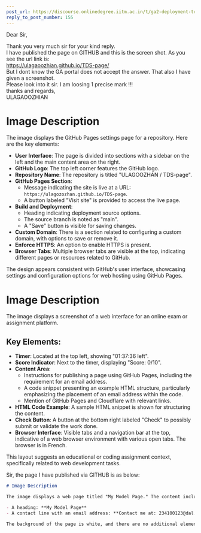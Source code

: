 ```yaml
---
post_url: https://discourse.onlinedegree.iitm.ac.in/t/ga2-deployment-tools-discussion-thread-tds-jan-2025/161120/162
reply_to_post_number: 155
---
```

Dear Sir,

Thank you very much sir for your kind reply.  
I have published the page on GITHUB and this is the screen shot. As you see the url link is:  
<https://ulagaoozhian.github.io/TDS-page/>  
But I dont know the GA portal does not accept the answer. That also I have given a screenshot.  
Please look into it sir. I am loosing 1 precise mark !!!  
thanks and regards,  
ULAGAOOZHIAN  

# Image Description

The image displays the GitHub Pages settings page for a repository. Here are the key elements:

- **User Interface**: The page is divided into sections with a sidebar on the left and the main content area on the right.
- **GitHub Logo**: The top left corner features the GitHub logo.
- **Repository Name**: The repository is titled "ULAGOOZHAN / TDS-page".
- **GitHub Pages Section**:
  - Message indicating the site is live at a URL: `https://ulagozozhan.github.io/TDS-page`.
  - A button labeled "Visit site" is provided to access the live page.
- **Build and Deployment**:
  - Heading indicating deployment source options.
  - The source branch is noted as "main".
  - A "Save" button is visible for saving changes.
- **Custom Domain**: There is a section related to configuring a custom domain, with options to save or remove it.
- **Enforce HTTPS**: An option to enable HTTPS is present.
- **Browser Tabs**: Multiple browser tabs are visible at the top, indicating different pages or resources related to GitHub.

The design appears consistent with GitHub's user interface, showcasing settings and configuration options for web hosting using GitHub Pages.

# Image Description

The image displays a screenshot of a web interface for an online exam or assignment platform. 

## Key Elements:
- **Timer**: Located at the top left, showing "01:37:36 left".
- **Score Indicator**: Next to the timer, displaying "Score: 0/10".
- **Content Area**:
  - Instructions for publishing a page using GitHub Pages, including the requirement for an email address.
  - A code snippet presenting an example HTML structure, particularly emphasizing the placement of an email address within the code.
  - Mention of GitHub Pages and Cloudflare with relevant links.
- **HTML Code Example**: A sample HTML snippet is shown for structuring the content.
- **Check Button**: A button at the bottom right labeled "Check" to possibly submit or validate the work done.
- **Browser Interface**: Visible tabs and a navigation bar at the top, indicative of a web browser environment with various open tabs. The browser is in French.

This layout suggests an educational or coding assignment context, specifically related to web development tasks.

  
Sir, the page I have published via GITHUB is as below:  

```markdown
# Image Description

The image displays a web page titled "My Model Page." The content includes:

- A heading: **My Model Page**
- A contact line with an email address: **Contact me at: 234100123@dal.study.tuni.ac.in**

The background of the page is white, and there are no additional elements or graphics. The browser tabs at the top suggest this is part of a typical desktop web browsing experience.
```